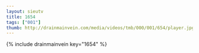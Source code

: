 ```yaml
--- 
layout: sieutv
title: 1654
tags: ["001"]
thumb: http://drainmainvein.com/media/videos/tmb/000/001/654/player.jpg
---
```

{% include drainmainvein key="1654" %} 
